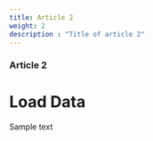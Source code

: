 ```yaml
---
title: Article 2
weight: 2
description : "Title of article 2"
---
```


### Article 2

# Load Data

Sample text
